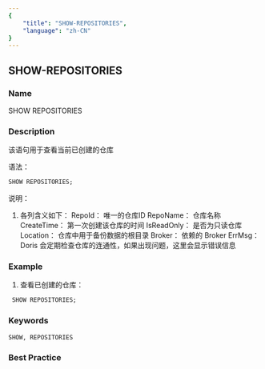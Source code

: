 ```yaml
---
{
    "title": "SHOW-REPOSITORIES",
    "language": "zh-CN"
}
---
```


<!--
Licensed to the Apache Software Foundation (ASF) under one
or more contributor license agreements.  See the NOTICE file
distributed with this work for additional information
regarding copyright ownership.  The ASF licenses this file
to you under the Apache License, Version 2.0 (the
"License"); you may not use this file except in compliance
with the License.  You may obtain a copy of the License at

  http://www.apache.org/licenses/LICENSE-2.0

Unless required by applicable law or agreed to in writing,
software distributed under the License is distributed on an
"AS IS" BASIS, WITHOUT WARRANTIES OR CONDITIONS OF ANY
KIND, either express or implied.  See the License for the
specific language governing permissions and limitations
under the License.
-->

## SHOW-REPOSITORIES

### Name 

SHOW REPOSITORIES

### Description

该语句用于查看当前已创建的仓库

语法：

```sql
SHOW REPOSITORIES;
```

说明：

1. 各列含义如下：
            RepoId：           唯一的仓库ID
            RepoName：   仓库名称
            CreateTime：   第一次创建该仓库的时间
            IsReadOnly：   是否为只读仓库
            Location：        仓库中用于备份数据的根目录
            Broker：            依赖的 Broker
            ErrMsg：            Doris 会定期检查仓库的连通性，如果出现问题，这里会显示错误信息

### Example

1. 查看已创建的仓库：

```sql
 SHOW REPOSITORIES;
```

### Keywords

    SHOW, REPOSITORIES

### Best Practice

